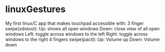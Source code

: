 # linuxGestures
My first linux/C app that makes touchpad accessible with:
          3 finger swipe(xdotool):
            Up: shows all open windows
            Down: close view of all open windows
            Left: toggle across windows to the left
            Right: toggle across windows to the right
          4 fingers swipe(pactl): 
            Up: Volume up
            Down: Volume down
